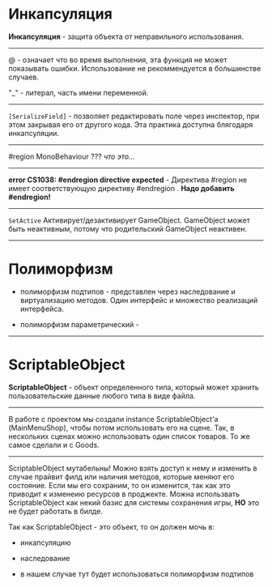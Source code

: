  # Инкапсуляция 
 
**Инкапсуляция** - защита объекта от неправильного использования.


---


@ - означает что во время выполнения, эта функция не может показывать ошибки. Использование не рекоммендуется в большинстве случаев.

"_" - литерал, часть имени переменной.



---


`[SerializeField]` -  позволяет редактировать поле через инспектор, при этом закрывая его от другого кода. Эта практика доступна блягодаря инкапсуляции.

---

#region MonoBehaviour ??? *что это...*

---

**error CS1038: #endregion directive expected** - Директива #region не имеет соответствующую директиву #endregion . **Надо добавить #endregion!**


---

`SetActive` Активирует/дезактивирует GameObject. GameObject может быть неактивным, потому что родительский GameObject неактивен. 

---

# Полиморфизм
* полиморфизм подтипов - представлен через наследование и виртуализацию методов. Один интерфейс и множество реализаций интерфейса.


* полиморфизм параметрический - 

---

# ScriptableObject

**ScriptableObject** - объект определенного типа, который может хранить пользовательские данные любого типа в виде файла.

---

В работе с проектом мы создали instance ScriptableObject'а (MainMenuShop), чтобы потом использовать его на сцене. Так, в нескольких сценах можно использовать один список товаров. То же самое сделали и с Goods.

---


ScriptableObject мутабельны! Можно взять доступ к нему и изменить в случае прайвит филд или наличия методов, которые меняют его состояние. Если мы его сохраним, то он изменится, так как это приводит к изменеию ресурсов в проджекте. Можна использвать ScriptableObject как некий базис для системы сохранения игры, **НО** это не будет работать в билде.


Так как ScriptableObject - это объект, то он должен мочь в:

* инкапсуляцию 

* наследование 

* в нашем случае тут будет использоваться полиморфизм подтипов

